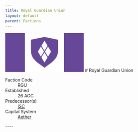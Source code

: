 ```yaml
---
title: Royal Guardian Union
layout: default
parent: Factions
---
```


<img src="../../img/flag_rgu.png" alt="Flag" width="50%"/>
# Royal Guardian Union
<dl>
    <dt>Faction Code</dt><dd>RGU</dd>
    <dt>Established</dt><dd>26 AGC</dd>
    <dt>Predecessor(s)</dt><dd><a href="isc.html">ISC</a></dd>
    <dt>Capital System</dt><dd><a href="../systems/aether/">Aether</a></dd>
</dl>
----

